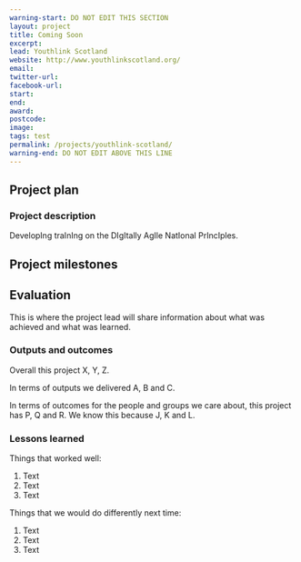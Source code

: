 ```yaml
---
warning-start: DO NOT EDIT THIS SECTION
layout: project
title: Coming Soon
excerpt: 
lead: Youthlink Scotland
website: http://www.youthlinkscotland.org/
email: 
twitter-url: 
facebook-url: 
start: 
end: 
award: 
postcode: 
image:
tags: test
permalink: /projects/youthlink-scotland/
warning-end: DO NOT EDIT ABOVE THIS LINE
---
```


## Project plan

### Project description

DevelopIng traInIng on the DIgItally AgIle NatIonal PrIncIples. 



## Project milestones



## Evaluation

This is where the project lead will share information about what was achieved and what was learned.

### Outputs and outcomes

Overall this project X, Y, Z.

In terms of outputs we delivered A, B and C.

In terms of outcomes for the people and groups we care about, this project has P, Q and R. We know this because J, K and L.

### Lessons learned

Things that worked well:

1. Text
2. Text
3. Text

Things that we would do differently next time:

1. Text
2. Text
3. Text
